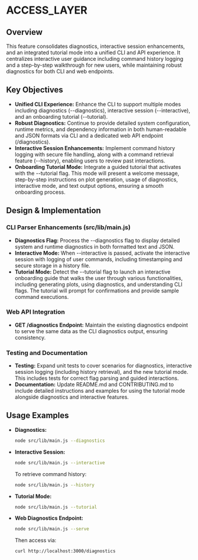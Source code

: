 # ACCESS_LAYER

## Overview
This feature consolidates diagnostics, interactive session enhancements, and an integrated tutorial mode into a unified CLI and API experience. It centralizes interactive user guidance including command history logging and a step-by-step walkthrough for new users, while maintaining robust diagnostics for both CLI and web endpoints.

## Key Objectives
- **Unified CLI Experience:** Enhance the CLI to support multiple modes including diagnostics (--diagnostics), interactive session (--interactive), and an onboarding tutorial (--tutorial).
- **Robust Diagnostics:** Continue to provide detailed system configuration, runtime metrics, and dependency information in both human-readable and JSON formats via CLI and a dedicated web API endpoint (/diagnostics).
- **Interactive Session Enhancements:** Implement command history logging with secure file handling, along with a command retrieval feature (--history), enabling users to review past interactions.
- **Onboarding Tutorial Mode:** Integrate a guided tutorial that activates with the --tutorial flag. This mode will present a welcome message, step-by-step instructions on plot generation, usage of diagnostics, interactive mode, and text output options, ensuring a smooth onboarding process.

## Design & Implementation
### CLI Parser Enhancements (src/lib/main.js)
- **Diagnostics Flag:** Process the --diagnostics flag to display detailed system and runtime diagnostics in both formatted text and JSON.
- **Interactive Mode:** When --interactive is passed, activate the interactive session with logging of user commands, including timestamping and secure storage in a history file.
- **Tutorial Mode:** Detect the --tutorial flag to launch an interactive onboarding guide that walks the user through various functionalities, including generating plots, using diagnostics, and understanding CLI flags. The tutorial will prompt for confirmations and provide sample command executions.

### Web API Integration
- **GET /diagnostics Endpoint:** Maintain the existing diagnostics endpoint to serve the same data as the CLI diagnostics output, ensuring consistency.

### Testing and Documentation
- **Testing:** Expand unit tests to cover scenarios for diagnostics, interactive session logging (including history retrieval), and the new tutorial mode. This includes tests for correct flag parsing and guided interactions.
- **Documentation:** Update README.md and CONTRIBUTING.md to include detailed instructions and examples for using the tutorial mode alongside diagnostics and interactive features.

## Usage Examples
- **Diagnostics:**
  ```bash
  node src/lib/main.js --diagnostics
  ```
- **Interactive Session:**
  ```bash
  node src/lib/main.js --interactive
  ```
  To retrieve command history:
  ```bash
  node src/lib/main.js --history
  ```
- **Tutorial Mode:**
  ```bash
  node src/lib/main.js --tutorial
  ```
- **Web Diagnostics Endpoint:**
  ```bash
  node src/lib/main.js --serve
  ```
  Then access via:
  ```bash
  curl http://localhost:3000/diagnostics
  ```